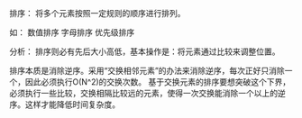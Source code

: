 排序：
将多个元素按照一定规则的顺序进行排列。

如：
数值排序
字母排序
优先级排序

分析：
排序则必有先后大小高低，基本操作是：将元素通过比较来调整位置。

排序本质是消除逆序。采用“交换相邻元素”的办法来消除逆序，每次正好只消除一个，因此必须执行O(N^2)的交换次数。
基于交换元素的排序要想突破这个下界，必须执行一些比较，交换相隔比较远的元素，使得一次交换能消除一个以上的逆序。这样才能降低时间复杂度。